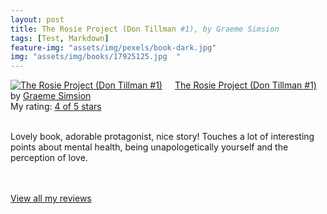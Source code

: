 ```yaml
---
layout: post
title: The Rosie Project (Don Tillman #1), by Graeme Simsion             
tags: [Test, Markdown]
feature-img: "assets/img/pexels/book-dark.jpg"             
img: "assets/img/books/17925125.jpg  "
---
```

             
<a href= "https://www.goodreads.com/book/show/17925125-the-rosie-project" style= "float: left; padding-right: 20px"><img border="0" alt= "The Rosie Project (Don Tillman #1)" src= "https://images.gr-assets.com/books/1368547996m/17925125.jpg" /></a><a href="https://www.goodreads.com/book/show/17925125-the-rosie-project">The Rosie Project (Don Tillman #1)</a> by <a href="https://www.goodreads.com/author/show/1895943.Graeme_Simsion">Graeme Simsion</a><br/> My rating: <a href="https://www.goodreads.com/review/show/2006292432"> 4 of 5 stars</a><br /><br />


Lovely book, adorable protagonist, nice story! Touches a lot of interesting points about mental health, being unapologetically yourself and the perception of love.

<br/><br/><a href="https://www.goodreads.com/review/list/16616412-nandita-damaraju">View all my reviews</a>